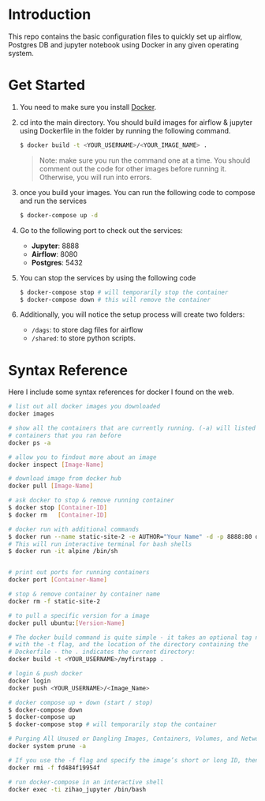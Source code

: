 # Introduction

This repo contains the basic configuration files to quickly set up airflow, Postgres DB and jupyter notebook using Docker in any given operating system.



# Get Started

1. You need to make sure you install [Docker](https://www.docker.com/).

2. cd into the main directory. You should build images for airflow & jupyter using Dockerfile in the folder by running the following command.

   ```sh
   $ docker build -t <YOUR_USERNAME>/<YOUR_IMAGE_NAME> .
   ```

   > Note: make sure you run the command one at a time. You should comment out the code for other images before running it. Otherwise, you will run into errors.

3. once you build your images. You can run the following code to compose and run the services

   ```sh
   $ docker-compose up -d
   ```

4. Go to the following port to check out the services:

   - **Jupyter**: 8888 
   - **Airflow**: 8080
   - **Postgres**: 5432

5. You can stop the services by using the following code

   ```sh
   $ docker-compose stop # will temporarily stop the container
   $ docker-compose down # this will remove the container
   ```

6. Additionally, you will notice the setup process will create two folders:

   - `/dags`: to store dag files for airflow
   - `/shared`: to store python scripts.



# Syntax Reference

Here I include some syntax references for docker I found on the web.

```sh
# list out all docker images you downloaded
docker images 

# show all the containers that are currently running. (-a) will listed out all
# containers that you ran before
docker ps -a 

# allow you to findout more about an image
docker inspect [Image-Name]

# download image from docker hub
docker pull [Image-Name]

# ask docker to stop & remove running container
$ docker stop [Container-ID]
$ docker rm   [Container-ID]

# docker run with additional commands
$ docker run --name static-site-2 -e AUTHOR="Your Name" -d -p 8888:80 dockersamples/static-site
# This will run interactive terminal for bash shells
$ docker run -it alpine /bin/sh


# print out ports for running containers
docker port [Container-Name]

# stop & remove container by container name
docker rm -f static-site-2

# to pull a specific version for a image
docker pull ubuntu:[Version-Name]

# The docker build command is quite simple - it takes an optional tag name 
# with the -t flag, and the location of the directory containing the 
# Dockerfile - the . indicates the current directory:
docker build -t <YOUR_USERNAME>/myfirstapp .

# login & push docker
docker login
docker push <YOUR_USERNAME>/<Image_Name>

# docker compose up + down (start / stop)
$ docker-compose down
$ docker-compose up
$ docker-compose stop # will temporarily stop the container

# Purging All Unused or Dangling Images, Containers, Volumes, and Networks
docker system prune -a

# If you use the -f flag and specify the image’s short or long ID, then this command untags and removes all images that match the specified ID.
docker rmi -f fd484f19954f

# run docker-compose in an interactive shell
docker exec -ti zihao_jupyter /bin/bash
```

